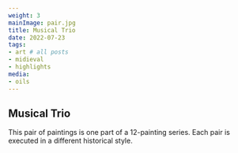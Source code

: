 ```yaml
---
weight: 3
mainImage: pair.jpg
title: Musical Trio
date: 2022-07-23
tags:
- art # all posts
- midieval
- highlights
media:
- oils
---
```


## Musical Trio

This pair of paintings is one part of a 12-painting series. Each pair is executed in a different historical style.
